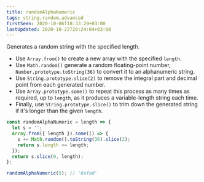```yaml
---
title: randomAlphaNumeric
tags: string,random,advanced
firstSeen: 2020-10-06T18:33:29+03:00
lastUpdated: 2020-10-22T20:24:04+03:00
---
```


Generates a random string with the specified length.

- Use `Array.from()` to create a new array with the specified `length`.
- Use `Math.random()` generate a random floating-point number, `Number.prototype.toString(36)` to convert it to an alphanumeric string.
- Use `String.prototype.slice(2)` to remove the integral part and decimal point from each generated number.
- Use `Array.prototype.some()` to repeat this process as many times as required, up to `length`, as it produces a variable-length string each time.
- Finally, use `String.prototype.slice()` to trim down the generated string if it's longer than the given `length`.

```js
const randomAlphaNumeric = length => {
  let s = '';
  Array.from({ length }).some(() => {
    s += Math.random().toString(36).slice(2);
    return s.length >= length;
  });
  return s.slice(0, length);
};
```

```js
randomAlphaNumeric(5); // '0afad'
```
